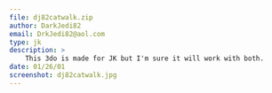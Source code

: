 ```yaml
---
file: dj82catwalk.zip
author: DarkJedi82
email: DrkJedi82@aol.com
type: jk
description: >
    This 3do is made for JK but I'm sure it will work with both.
date: 01/26/01
screenshot: dj82catwalk.jpg
---
```

